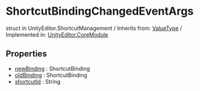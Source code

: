 # ShortcutBindingChangedEventArgs
struct in UnityEditor.ShortcutManagement
 / Inherits from: <a href="https://docs.unity3d.com/6000.0/Documentation/ScriptReference/ValueType.html">ValueType</a> / Implemented in: <a href="https://docs.unity3d.com/6000.0/Documentation/ScriptReference/UnityEditor.CoreModule.html">UnityEditor.CoreModule</a>

## Properties
- <a href="https://docs.unity3d.com/6000.0/Documentation/ScriptReference/ShortcutBindingChangedEventArgs-newBinding.html">newBinding</a> : ShortcutBinding
- <a href="https://docs.unity3d.com/6000.0/Documentation/ScriptReference/ShortcutBindingChangedEventArgs-oldBinding.html">oldBinding</a> : ShortcutBinding
- <a href="https://docs.unity3d.com/6000.0/Documentation/ScriptReference/ShortcutBindingChangedEventArgs-shortcutId.html">shortcutId</a> : String
